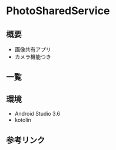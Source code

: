 # PhotoSharedService




## 概要
- 画像共有アプリ
- カメラ機能つき

## 一覧


## 環境
- Android Studio 3.6 
- kotolin




## 参考リンク